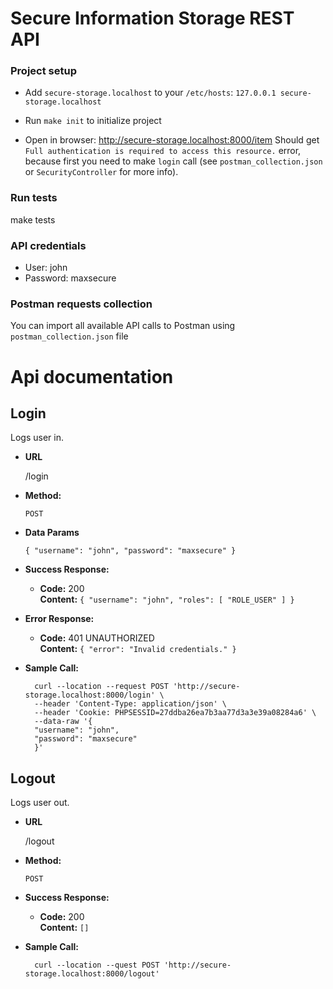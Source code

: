 # Secure Information Storage REST API

### Project setup

* Add `secure-storage.localhost` to your `/etc/hosts`: `127.0.0.1 secure-storage.localhost`

* Run `make init` to initialize project

* Open in browser: http://secure-storage.localhost:8000/item Should get `Full authentication is required to access this resource.` error, because first you need to make `login` call (see `postman_collection.json` or `SecurityController` for more info).

### Run tests

make tests

### API credentials

* User: john
* Password: maxsecure

### Postman requests collection

You can import all available API calls to Postman using `postman_collection.json` file

# Api documentation

**Login**
----
Logs user in.

* **URL**

  /login

* **Method:**

  `POST`

* **Data Params**

  `{
  "username": "john",
  "password": "maxsecure"
  }`

* **Success Response:**

    * **Code:** 200 <br />
      **Content:** `{
      "username": "john",
      "roles": [
      "ROLE_USER"
      ]
      }`

* **Error Response:**

    * **Code:** 401 UNAUTHORIZED <br />
      **Content:** `{
      "error": "Invalid credentials."
      }`

* **Sample Call:**

  ```
    curl --location --request POST 'http://secure-storage.localhost:8000/login' \
    --header 'Content-Type: application/json' \
    --header 'Cookie: PHPSESSID=27ddba26ea7b3aa77d3a3e39a08284a6' \
    --data-raw '{
    "username": "john",
    "password": "maxsecure"
    }'
  ```

**Logout**
----
Logs user out.

* **URL**

  /logout

* **Method:**

  `POST`

* **Success Response:**

    * **Code:** 200 <br />
      **Content:** `[]`
      
* **Sample Call:**

  ```
    curl --location --quest POST 'http://secure-storage.localhost:8000/logout'
  ```